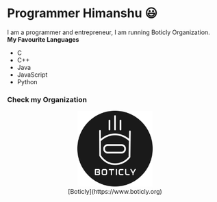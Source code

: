 # Programmer Himanshu 😃

I am a programmer and entrepreneur, I am running Boticly Organization.
<br/>
<b>My Favourite Languages</b>
<ul>
  <li>C</li>
  <li>C++</li>
  <li>Java</li>
  <li>JavaScript</li>
  <li>Python</li>
</ul>


### Check my Organization
<p align="center">
 <img src="boticly.png" alt="boticly" width="35%"/><br>
[Boticly](https://www.boticly.org)
  </p>
